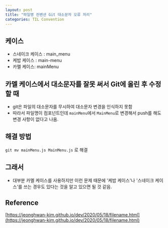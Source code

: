```yaml
---
layout: post
title: "파일명 컨벤션 Git 대소문자 오류 처리"
categories: TIL Convention
---
```


## 케이스

- 스네이크 케이스 : main_menu
- 케밥 케이스 : main-menu
- 카멜 케이스: mainMenu

## 카멜 케이스에서 대소문자를 잘못 써서 Git에 올린 후 수정할 때

- git은 파일의 대소문자를 무시하여 대소문자 변경을 인식하지 못함
- 따라서 파일명이 컴포넌트인데 `mainMenu`에서 `MainMenu`로 변경해서 push를 해도 변경 사항이 없다고 나옴.

## 해결 방법

`git mv mainMenu.js MainMenu.js`
로 해결

## 그래서

- 대부분 카멜 케이스를 사용하지만 이런 문제 때문에 '케밥 케이스'나 '스네이크 케이스'를 쓰는 경우도 있다는 것을 알고 있으면 될 것 같음.

## Reference

[https://jeonghwan-kim.github.io/dev/2020/05/18/filename.html](https://jeonghwan-kim.github.io/dev/2020/05/18/filename.html)
